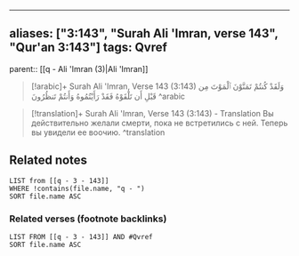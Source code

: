 
---
aliases: ["3:143", "Surah Ali 'Imran, verse 143", "Qur'an 3:143"]
tags: Qvref
---

parent:: [[q - Ali 'Imran (3)|Ali 'Imran]]

> [!arabic]+ Surah Ali 'Imran, Verse 143 (3:143)
> <span class="quran-arabic">وَلَقَدْ كُنتُمْ تَمَنَّوْنَ ٱلْمَوْتَ مِن قَبْلِ أَن تَلْقَوْهُ فَقَدْ رَأَيْتُمُوهُ وَأَنتُمْ تَنظُرُونَ</span>
^arabic

> [!translation]+ Surah Ali 'Imran, Verse 143 (3:143) - Translation
> Вы действительно желали смерти, пока не встретились с ней. Теперь вы увидели ее воочию.
^translation



## Related notes
```dataview
LIST from [[q - 3 - 143]]
WHERE !contains(file.name, "q - ")
SORT file.name ASC
```

### Related verses (footnote backlinks)
```dataview
LIST FROM [[q - 3 - 143]] AND #Qvref
SORT file.name ASC
```

